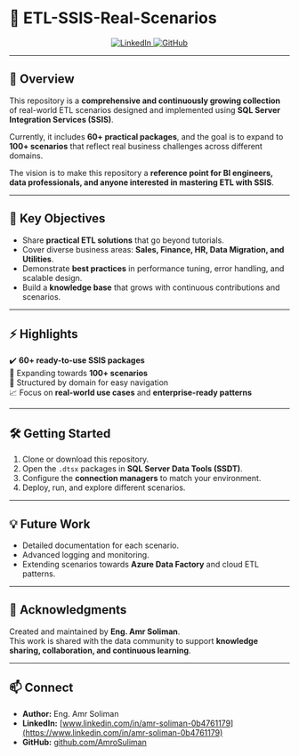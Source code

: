 # 🚀 ETL-SSIS-Real-Scenarios  

<p align="center">
  <a href="https://www.linkedin.com/in/amr-soliman-0b4761179" target="_blank">
    <img src="https://img.shields.io/badge/LinkedIn-Amr%20Soliman-blue?style=flat&logo=linkedin" alt="LinkedIn">
  </a>
  <a href="https://github.com/AmroSuliman" target="_blank">
    <img src="https://img.shields.io/badge/GitHub-Amr%20Soliman-black?style=flat&logo=github" alt="GitHub">
  </a>
</p>

---

## 📌 Overview
This repository is a **comprehensive and continuously growing collection** of real-world ETL scenarios designed and implemented using **SQL Server Integration Services (SSIS)**.  

Currently, it includes **60+ practical packages**, and the goal is to expand to **100+ scenarios** that reflect real business challenges across different domains.  

The vision is to make this repository a **reference point for BI engineers, data professionals, and anyone interested in mastering ETL with SSIS**.

---

## 🎯 Key Objectives
- Share **practical ETL solutions** that go beyond tutorials.  
- Cover diverse business areas: **Sales, Finance, HR, Data Migration, and Utilities**.  
- Demonstrate **best practices** in performance tuning, error handling, and scalable design.  
- Build a **knowledge base** that grows with continuous contributions and scenarios.  

---

## ⚡ Highlights
✔️ **60+ ready-to-use SSIS packages**  
🔄 Expanding towards **100+ scenarios**  
📂 Structured by domain for easy navigation  
📈 Focus on **real-world use cases** and **enterprise-ready patterns**  

---

## 🛠️ Getting Started
1. Clone or download this repository.  
2. Open the `.dtsx` packages in **SQL Server Data Tools (SSDT)**.  
3. Configure the **connection managers** to match your environment.  
4. Deploy, run, and explore different scenarios.  

---

## 💡 Future Work
- Detailed documentation for each scenario.  
- Advanced logging and monitoring.  
- Extending scenarios towards **Azure Data Factory** and cloud ETL patterns.  

---

## 🙌 Acknowledgments
Created and maintained by **Eng. Amr Soliman**.  
This work is shared with the data community to support **knowledge sharing, collaboration, and continuous learning**.  

---

## 📫 Connect
- **Author:** Eng. Amr Soliman  
- **LinkedIn:** [www.linkedin.com/in/amr-soliman-0b4761179](https://www.linkedin.com/in/amr-soliman-0b4761179)  
- **GitHub:** [github.com/AmroSuliman](https://github.com/AmroSuliman)  
